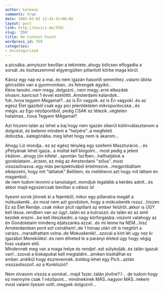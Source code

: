 ```yaml
---
author: kalmanp
comments: true
date: 2005-03-02 12:43:31+00:00
layout: post
link: http://kavics.me/359/
slug: '359'
title: No Content Found
wordpress_id: 359
categories:
- Uncategorized
---
```


a picsába..annyiszor bevillan a tekintete..ahogy bölcsen elfogadta a sorsát..és tisztaszemmel elgyengülten pillantott körbe maga körül.




Káosz egy nap ez a mai..és nem igazán hasonlít semmihez..valami idióta görcsölés van a gyomromban...és fetrengek ágyikó..  
Kéne tanulni..nem megy..dolgozni...nem megy..erre elkezdek olvasni..kavicsot 1 évvel ezelóttit..Amsterdami kalandok..  
fuh..hova tegyem Magamat?...az is Én vagyok..ez is Én vagyok!..és az egész Élet igaziból csak egy pici jelentéktelen mikropontocska...és mégis..az Ego nézőpontból, pedig CSAK ez létezik..végtelen hatalmas...hova Tegyem MAgamat?




Azt hiszem talán az lehet a baj hogy nem igazán sikerül különválasztanom a dolgokat, és betenni mindent a "helyére"..a megfeleő dobozba...kategóriába..meg lehet hogy nem is akarom...




Ahogy Liz mondja.. ez az egész tényleg egy szellemi Maszturáció... és yPetyának lehet igaza.. a múltat kell blogolni... most pedig a jelent írkálom...ahogy jön kifelel ..spontán 1az1ben...hallhatjátok a gondolataim...érzem, ez még az Amsterdami "stílus"..most visszaolvasva..egy más perspektívából értelmezve...megpróbáltam elképzelni, hogy mit "láttatok" Belőlem, és mellétenni azt hogy mit láttam én magamból..  
de nem tudom levonni a tanulságot..mondjuk legalább a kérdés adott...és akkor majd egyszercsak bevillan a válasz is!




Ilyesmi sorok jönnek ki a fejemből, mikor egy pillanatra megáll a mókuskerék...és most nem azt gondolom, hogy a mókuskerék rossz...hiszen Ez az Élet Rendje..csak mikor picit rápillant az ember felülről..akkor is ÚGY kell lássa..rendben van az úgy!..talán ez a kulcsszó..és talán ez az amit kezdek érezni...be kell illeszkedni..a nagy körforgásba..viszont valahogy az én Gondolataim mindeng eljátszanka azzal...és mi lenne ha NEM...hisz Amsterdamban pont ezt csináltam!..de 1 hónap után ott is megtört a varázs...maradhattam volna..de Mokuskerék!...szoval a kint lét ugy nez ki igazábol Menekülés!..és nem élheted le a parányi életed úgy hogy végig fuss vsalami elől.  
MIndennek meg van a maga helye és rendje!..ezt súlykolják..és talán igazuk van!...szoval a kiskapukat kell megtalálni...amiken kisétálhat ez ember..anélkül hogy észrevennék..boldog lehet egy Picit...aztán visszaslisszol!..ez a Konklúzió?




Nem olvasom vissza a sorokat...majd 1szer..talán jövőre?:) .. de tudom hogy ez mennyire csak 1 nézőpont... mindnekinek MÁS..nagyon MÁS..nekem most valami ilyesmi volt!..megyek dolgozni!...
